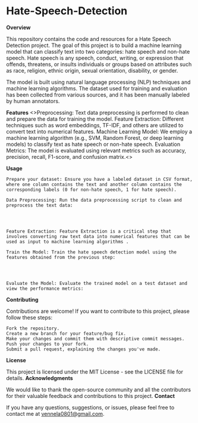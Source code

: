 # Hate-Speech-Detection
**Overview**

This repository contains the code and resources for a Hate Speech Detection project. The goal of this project is to build a machine learning model that can classify text into two categories: hate speech and non-hate speech. Hate speech is any speech, conduct, writing, or expression that offends, threatens, or insults individuals or groups based on attributes such as race, religion, ethnic origin, sexual orientation, disability, or gender.

The model is built using natural language processing (NLP) techniques and machine learning algorithms. The dataset used for training and evaluation has been collected from various sources, and it has been manually labeled by human annotators.

 **Features**
 <>Preprocessing: Text data preprocessing is performed to clean and prepare the data for training the model.
 Feature Extraction: Different techniques such as word embeddings, TF-IDF, and others are utilized to convert text into numerical features.
 Machine Learning Model: We employ a machine learning algorithm (e.g., SVM, Random Forest, or deep learning models) to classify text as hate speech or non-hate speech.
 Evaluation Metrics: The model is evaluated using relevant metrics such as accuracy, precision, recall, F1-score, and confusion matrix.<>

**Usage**

    Prepare your dataset: Ensure you have a labeled dataset in CSV format, where one column contains the text and another column contains the corresponding labels (0 for non-hate speech, 1 for hate speech).

    Data Preprocessing: Run the data preprocessing script to clean and preprocess the text data:




    Feature Extraction: Feature Extraction is a critical step that involves converting raw text data into numerical features that can be used as input to machine learning algorithms .

    Train the Model: Train the hate speech detection model using the features obtained from the previous step:




    Evaluate the Model: Evaluate the trained model on a test dataset and view the performance metrics:




**Contributing**

Contributions are welcome! If you want to contribute to this project, please follow these steps:

    Fork the repository.
    Create a new branch for your feature/bug fix.
    Make your changes and commit them with descriptive commit messages.
    Push your changes to your fork.
    Submit a pull request, explaining the changes you've made.

**License**

This project is licensed under the MIT License - see the LICENSE file for details.
**Acknowledgments**

We would like to thank the open-source community and all the contributors for their valuable feedback and contributions to this project.
**Contact**

If you have any questions, suggestions, or issues, please feel free to contact me at vennela0801@gmail.com.
